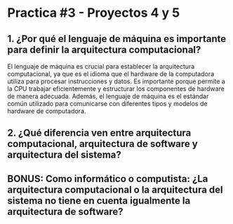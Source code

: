 # Practica #3 - Proyectos 4 y 5

## 1. ¿Por qué el lenguaje de máquina es importante para definir la arquitectura computacional?

El lenguaje de máquina es crucial para establecer la arquitectura computacional, ya que es el idioma que el hardware de la computadora utiliza para procesar instrucciones y datos. Es importante porque permite a la CPU trabajar eficientemente y estructurar los componentes de hardware de manera adecuada. Además, el lenguaje de máquina es el estándar común utilizado para comunicarse con diferentes tipos y modelos de hardware de computadora.

## 2. ¿Qué diferencia ven entre arquitectura computacional, arquitectura de software y arquitectura del sistema?



## BONUS: Como informático o computista: ¿La arquitectura computacional o la arquitectura del sistema no tiene en cuenta igualmente la arquitectura de software?

